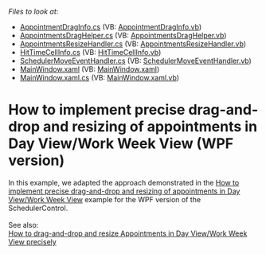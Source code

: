 <!-- default file list -->
*Files to look at*:

* [AppointmentDragInfo.cs](./CS/CustomHandlers/AppointmentDragInfo.cs) (VB: [AppointmentDragInfo.vb](./VB/CustomHandlers/AppointmentDragInfo.vb))
* [AppointmentsDragHelper.cs](./CS/CustomHandlers/AppointmentsDragHelper.cs) (VB: [AppointmentsDragHelper.vb](./VB/CustomHandlers/AppointmentsDragHelper.vb))
* [AppointmentsResizeHandler.cs](./CS/CustomHandlers/AppointmentsResizeHandler.cs) (VB: [AppointmentsResizeHandler.vb](./VB/CustomHandlers/AppointmentsResizeHandler.vb))
* [HitTimeCellInfo.cs](./CS/CustomHandlers/HitTimeCellInfo.cs) (VB: [HitTimeCellInfo.vb](./VB/CustomHandlers/HitTimeCellInfo.vb))
* [SchedulerMoveEventHandler.cs](./CS/CustomHandlers/SchedulerMoveEventHandler.cs) (VB: [SchedulerMoveEventHandler.vb](./VB/CustomHandlers/SchedulerMoveEventHandler.vb))
* [MainWindow.xaml](./CS/MainWindow.xaml) (VB: [MainWindow.xaml](./VB/MainWindow.xaml))
* [MainWindow.xaml.cs](./CS/MainWindow.xaml.cs) (VB: [MainWindow.xaml.vb](./VB/MainWindow.xaml.vb))
<!-- default file list end -->
# How to implement precise drag-and-drop and resizing of appointments in Day View/Work Week View (WPF version)


<p>In this example, we adapted the approach demonstrated in the <a href="https://www.devexpress.com/Support/Center/p/E4497">How to implement precise drag-and-drop and resizing of appointments in Day View/Work Week View</a> example for the WPF version of the SchedulerControl.<br><br>See also:<br><a href="https://www.devexpress.com/Support/Center/p/KA18706">How to drag-and-drop and resize Appointments in Day View/Work Week View precisely</a></p>

<br/>


